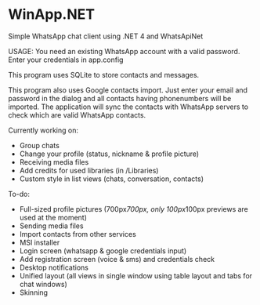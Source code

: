 WinApp.NET
==========

Simple WhatsApp chat client using .NET 4 and WhatsApiNet

USAGE:
You need an existing WhatsApp account with a valid password.
Enter your credentials in app.config

This program uses SQLite to store contacts and messages.

This program also uses Google contacts import.
Just enter your email and password in the dialog and all contacts having phonenumbers will be imported.
The application will sync the contacts with WhatsApp servers to check which are valid WhatsApp contacts.

Currently working on:
- Group chats
- Change your profile (status, nickname & profile picture)
- Receiving media files
- Add credits for used libraries (in /Libraries)
- Custom style in list views (chats, conversation, contacts)

To-do:
- Full-sized profile pictures (700px*700px, only 100px*100px previews are used at the moment)
- Sending media files
- Import contacts from other services
- MSI installer
- Login screen (whatsapp & google credentials input)
- Add registration screen (voice & sms) and credentials check
- Desktop notifications
- Unified layout (all views in single window using table layout and tabs for chat windows)
- Skinning
